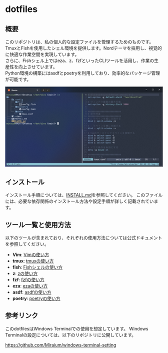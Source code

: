 # dotfiles

## 概要

このリポジトリは、私の個人的な設定ファイルを管理するためのものです。  
TmuxとFishを使用したシェル環境を提供します。Nordテーマを採用し、視覚的に快適な作業空間を実現しています。  
さらに、Fishシェル上ではeza、z、fzfといったCLIツールを活用し、作業の生産性を向上させています。  
Python環境の構築にはasdfとpoetryを利用しており、効率的なパッケージ管理が可能です。

![screenshot.png](screenshot.png)

## インストール

インストール手順については、[INSTALL.md](INSTALL.md)を参照してください。
このファイルには、必要な依存関係のインストール方法や設定手順が詳しく記載されています。

## ツール一覧と使用方法

以下のツールが含まれており、それぞれの使用方法については公式ドキュメントを参照してください。

- **Vim**: [Vimの使い方](https://www.vim.org/docs.php)
- **tmux**: [tmuxの使い方](https://tmux.github.io/)
- **fish**: [Fishシェルの使い方](https://fishshell.com/docs/current/index.html)
- **z**: [zの使い方](https://github.com/jethrokuan/z)
- **fzf**: [fzfの使い方](https://github.com/junegunn/fzf)
- **eza**: [ezaの使い方](https://eza.rocks/)
- **asdf**: [asdfの使い方](https://asdf-vm.com/)
- **poetry**: [poetryの使い方](https://python-poetry.org/docs/)


## 参考リンク

このdotfilesはWindows Terminalでの使用を想定しています。
Windows Terminalの設定については、以下のリポジトリに公開しています。

https://github.com/Miraium/windows-terminal-setting